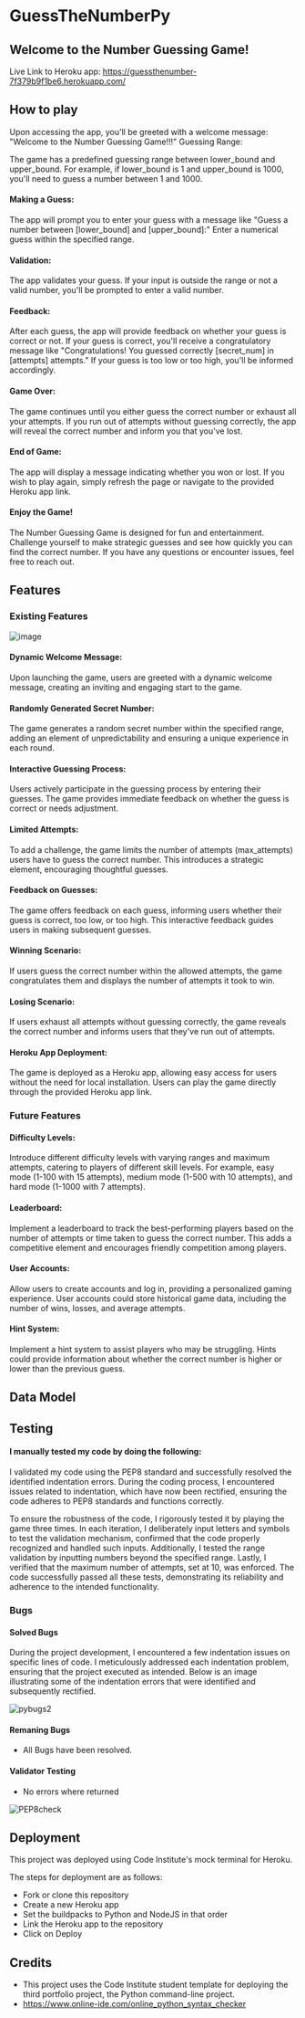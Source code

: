 # GuessTheNumberPy

## Welcome to the Number Guessing Game!

Live Link to Heroku app: https://guessthenumber-7f379b9f1be6.herokuapp.com/


## How to play 

Upon accessing the app, you'll be greeted with a welcome message: "Welcome to the Number Guessing Game!!!"
Guessing Range:

The game has a predefined guessing range between lower_bound and upper_bound.
For example, if lower_bound is 1 and upper_bound is 1000, you'll need to guess a number between 1 and 1000.

#### Making a Guess:
The app will prompt you to enter your guess with a message like "Guess a number between [lower_bound] and [upper_bound]:"
Enter a numerical guess within the specified range.

#### Validation:
The app validates your guess. If your input is outside the range or not a valid number, you'll be prompted to enter a valid number.

#### Feedback:
After each guess, the app will provide feedback on whether your guess is correct or not.
If your guess is correct, you'll receive a congratulatory message like "Congratulations! You guessed correctly [secret_num] in [attempts] attempts."
If your guess is too low or too high, you'll be informed accordingly.

#### Game Over:
The game continues until you either guess the correct number or exhaust all your attempts.
If you run out of attempts without guessing correctly, the app will reveal the correct number and inform you that you've lost.

#### End of Game:
The app will display a message indicating whether you won or lost.
If you wish to play again, simply refresh the page or navigate to the provided Heroku app link.

#### Enjoy the Game!
The Number Guessing Game is designed for fun and entertainment. Challenge yourself to make strategic guesses and see how quickly you can find the correct number. If you have any questions or encounter issues, feel free to reach out.
## Features 

### Existing Features 
![image](https://github.com/webzz99/GuessTheNumberPy/assets/11245795/2f48bc0f-6556-4532-82b0-eb3afabf8aa9)

#### Dynamic Welcome Message:
Upon launching the game, users are greeted with a dynamic welcome message, creating an inviting and engaging start to the game.

#### Randomly Generated Secret Number:
The game generates a random secret number within the specified range, adding an element of unpredictability and ensuring a unique experience in each round.

#### Interactive Guessing Process:
Users actively participate in the guessing process by entering their guesses. The game provides immediate feedback on whether the guess is correct or needs adjustment.

#### Limited Attempts:
To add a challenge, the game limits the number of attempts (max_attempts) users have to guess the correct number. This introduces a strategic element, encouraging thoughtful guesses.

#### Feedback on Guesses:
The game offers feedback on each guess, informing users whether their guess is correct, too low, or too high. This interactive feedback guides users in making subsequent guesses.

#### Winning Scenario:
If users guess the correct number within the allowed attempts, the game congratulates them and displays the number of attempts it took to win.

#### Losing Scenario:
If users exhaust all attempts without guessing correctly, the game reveals the correct number and informs users that they've run out of attempts.

#### Heroku App Deployment:
The game is deployed as a Heroku app, allowing easy access for users without the need for local installation. Users can play the game directly through the provided Heroku app link.

### Future Features 

#### Difficulty Levels:
Introduce different difficulty levels with varying ranges and maximum attempts, catering to players of different skill levels. For example, easy mode (1-100 with 15 attempts), medium mode (1-500 with 10 attempts), and hard mode (1-1000 with 7 attempts).

#### Leaderboard:
Implement a leaderboard to track the best-performing players based on the number of attempts or time taken to guess the correct number. This adds a competitive element and encourages friendly competition among players.

#### User Accounts:
Allow users to create accounts and log in, providing a personalized gaming experience. User accounts could store historical game data, including the number of wins, losses, and average attempts.

#### Hint System:
Implement a hint system to assist players who may be struggling. Hints could provide information about whether the correct number is higher or lower than the previous guess.

## Data Model 

## Testing 

#### I manually tested my code by doing the following: 

I validated my code using the PEP8 standard and successfully resolved the identified indentation errors. During the coding process, I encountered issues related to indentation, which have now been rectified, ensuring the code adheres to PEP8 standards and functions correctly.

To ensure the robustness of the code, I rigorously tested it by playing the game three times. In each iteration, I deliberately input letters and symbols to test the validation mechanism, confirmed that the code properly recognized and handled such inputs. Additionally, I tested the range validation by inputting numbers beyond the specified range. Lastly, I verified that the maximum number of attempts, set at 10, was enforced. The code successfully passed all these tests, demonstrating its reliability and adherence to the intended functionality.

### Bugs

#### Solved Bugs 
During the project development, I encountered a few indentation issues on specific lines of code. I meticulously addressed each indentation problem, ensuring that the project executed as intended. Below is an image illustrating some of the indentation errors that were identified and subsequently rectified.

![pybugs2](https://github.com/webzz99/GuessTheNumberPy/assets/11245795/92a75e81-50b2-4951-b471-595143757f1b)

#### Remaning Bugs 
* All Bugs have been resolved. 

#### Validator Testing 

* No errors where returned

![PEP8check](https://github.com/webzz99/GuessTheNumberPy/assets/11245795/26a8529b-c24f-404d-8e7d-4ffc014aebb3)

## Deployment 
This project was deployed using Code Institute's mock terminal for Heroku.

The steps for deployment are as follows:

* Fork or clone this repository
* Create a new Heroku app
* Set the buildpacks to Python and NodeJS in that order
* Link the Heroku app to the repository
* Click on Deploy

## Credits 
* This project uses the Code Institute student template for deploying the third portfolio project, the Python command-line project.
* https://www.online-ide.com/online_python_syntax_checker


